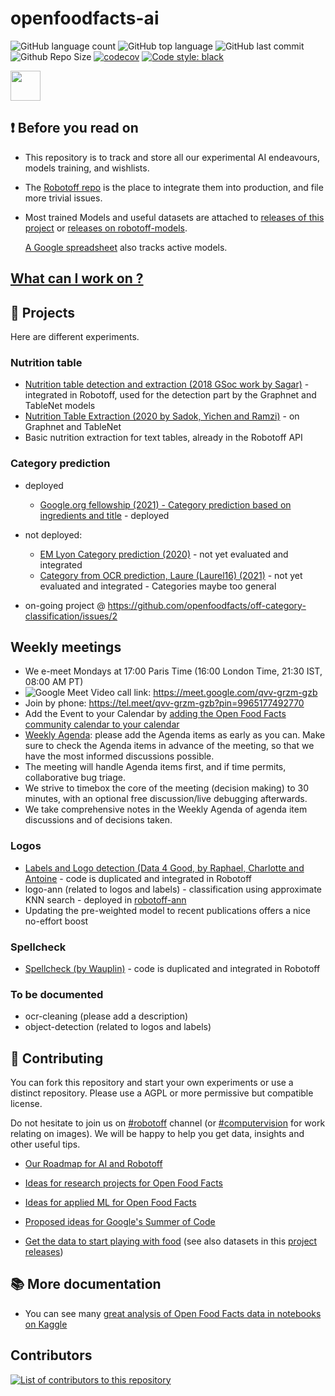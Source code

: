 # openfoodfacts-ai

![GitHub language count](https://img.shields.io/github/languages/count/openfoodfacts/openfoodfacts-ai)
![GitHub top language](https://img.shields.io/github/languages/top/openfoodfacts/openfoodfacts-ai)
![GitHub last commit](https://img.shields.io/github/last-commit/openfoodfacts/openfoodfacts-ai)
![Github Repo Size](https://img.shields.io/github/repo-size/openfoodfacts/openfoodfacts-ai)
[![codecov](https://codecov.io/gh/openfoodfacts/robotoff/branch/master/graph/badge.svg?token=BY2T0KXNO1)](https://codecov.io/gh/openfoodfacts/openfoodfacts-ai)
[![Code style: black](https://img.shields.io/badge/code%20style-black-000000.svg)](https://github.com/psf/black)

<picture>
  <source media="(prefers-color-scheme: dark)" srcset="https://static.openfoodfacts.org/images/logos/off-logo-horizontal-dark.png?refresh_github_cache=1">
  <source media="(prefers-color-scheme: light)" srcset="https://static.openfoodfacts.org/images/logos/off-logo-horizontal-light.png?refresh_github_cache=1">
  <img height="48" src="https://static.openfoodfacts.org/images/logos/off-logo-horizontal-light.svg">
</picture>


## ❗ Before you read on

* This repository is to track and store all our experimental AI endeavours, models training, and wishlists.

* The [Robotoff repo](https://github.com/openfoodfacts/robotoff) is the place to integrate them into production, and file more trivial issues.

* Most trained Models and useful datasets are attached to [releases of this project](https://github.com/openfoodfacts/openfoodfacts-ai/releases) or [releases on robotoff-models](https://github.com/openfoodfacts/robotoff-models/releases).

  [A Google spreadsheet](https://docs.google.com/spreadsheets/d/1p2tvA5ySm0RJpTjUwT3fFrDJNJLXNlVTkxxU-izTIMA/edit#gid=0) also tracks active models.

## [What can I work on ?](https://github.com/openfoodfacts/openfoodfacts-ai/issues/76)


## 🔬 Projects

Here are different experiments.

### Nutrition table

* [Nutrition table detection and extraction (2018 GSoc work by Sagar)](./GSoC2018/table_detection) - integrated in Robotoff, used for the detection part by the Graphnet and TableNet models
* [Nutrition Table Extraction (2020 by Sadok, Yichen and Ramzi)](./nutrition-table-extraction/data_exploration/README.md) - on Graphnet and TableNet
* Basic nutrition extraction for text tables, already in the Robotoff API

### Category prediction

* deployed

  * [Google.org fellowship (2021) - Category prediction based on ingredients and title](https://github.com/openfoodfacts/off-category-classification/) - deployed

* not deployed:

  * [EM Lyon Category prediction (2020)](./ai-emlyon/README.md)  - not yet evaluated and integrated
  * [Category from OCR prediction, Laure (Laurel16) (2021)](https://github.com/Laurel16/OpenFoodFactsCategorizer) - not yet evaluated and integrated - Categories maybe too general

* on-going project @ https://github.com/openfoodfacts/off-category-classification/issues/2

## Weekly meetings
- We e-meet Mondays at 17:00 Paris Time (16:00 London Time, 21:30 IST, 08:00 AM PT)
- ![Google Meet](https://img.shields.io/badge/Google%20Meet-00897B?logo=google-meet&logoColor=white) Video call link: https://meet.google.com/qvv-grzm-gzb
- Join by phone: https://tel.meet/qvv-grzm-gzb?pin=9965177492770
- Add the Event to your Calendar by [adding the Open Food Facts community calendar to your calendar](https://wiki.openfoodfacts.org/Events)
- [Weekly Agenda](https://drive.google.com/open?id=1RUfmWHjtFVaBcvQ17YfXu6FW6oRFWg-2lncljG0giKI): please add the Agenda items as early as you can. Make sure to check the Agenda items in advance of the meeting, so that we have the most informed discussions possible. 
- The meeting will handle Agenda items first, and if time permits, collaborative bug triage.
- We strive to timebox the core of the meeting (decision making) to 30 minutes, with an optional free discussion/live debugging afterwards.
- We take comprehensive notes in the Weekly Agenda of agenda item discussions and of decisions taken.

### Logos

* [Labels and Logo detection (Data 4 Good, by Raphael, Charlotte and Antoine](./data4good_logo_detection/README.md) - code is duplicated and integrated in Robotoff
* logo-ann (related to logos and labels) - classification using approximate KNN search - deployed in [robotoff-ann](https://github.com/openfoodfacts/robotoff-ann)
* Updating the pre-weighted model to recent publications offers a nice no-effort boost

### Spellcheck

* [Spellcheck (by Wauplin)](./spellcheck/README.md) - code is duplicated and integrated in Robotoff

### To be documented

* ocr-cleaning (please add a description)
* object-detection (related to logos and labels)

## 👷 Contributing

You can fork this repository and start your own experiments or use a distinct repository.
Please use a AGPL or more permissive but compatible license.

Do not hesitate to join us on [#robotoff](https://slack.openfoodfacts.org) channel
(or [#computervision](https://slack.openfoodfacts.org) for work relating on images).
We will be happy to help you get data, insights and other useful tips.

* [Our Roadmap for AI and Robotoff](https://wiki.openfoodfacts.org/Artificial_Intelligence/Robotoff/Roadmap)

* [Ideas for research projects for Open Food Facts](https://github.com/openfoodfacts/openfoodfacts-ai/issues)

* [Ideas for applied ML for Open Food Facts](https://github.com/openfoodfacts/robotoff/issues)

* [Proposed ideas for Google's Summer of Code](https://world.openfoodfacts.org/google-summer-of-code)

* [Get the data to start playing with food](https://world.openfoodfacts.org/data)
  (see also datasets in this [project releases](https://github.com/openfoodfacts/openfoodfacts-ai/releases))

## 📚 More documentation

* You can see many [great analysis of Open Food Facts data in notebooks on Kaggle](https://www.kaggle.com/openfoodfacts/world-food-facts)

## Contributors

<a href="https://github.com/openfoodfacts/openfoodfacts-ai/graphs/contributors">
  <img alt="List of contributors to this repository" src="https://contrib.rocks/image?repo=openfoodfacts/openfoodfacts-ai" />
</a>

